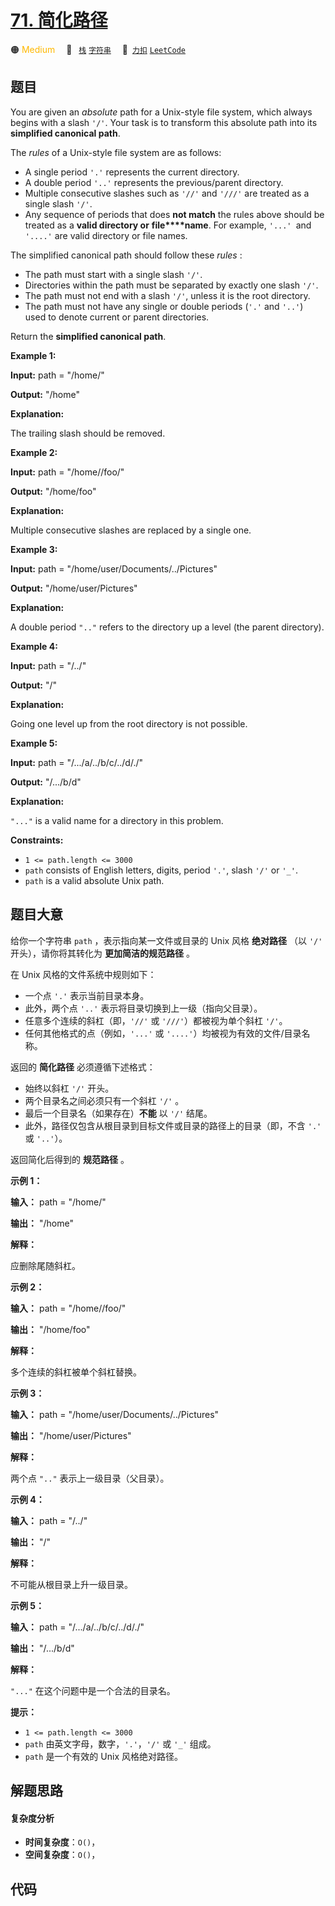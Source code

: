 # [71. 简化路径](https://2xiao.github.io/leetcode-js/problem/0071.html)

🟠 <font color=#ffb800>Medium</font>&emsp; 🔖&ensp; [`栈`](/tag/stack.md) [`字符串`](/tag/string.md)&emsp; 🔗&ensp;[`力扣`](https://leetcode.cn/problems/simplify-path) [`LeetCode`](https://leetcode.com/problems/simplify-path)

## 题目

You are given an _absolute_ path for a Unix-style file system, which always
begins with a slash `'/'`. Your task is to transform this absolute path into
its **simplified canonical path**.

The _rules_ of a Unix-style file system are as follows:

  * A single period `'.'` represents the current directory.
  * A double period `'..'` represents the previous/parent directory.
  * Multiple consecutive slashes such as `'//'` and `'///'` are treated as a single slash `'/'`.
  * Any sequence of periods that does **not match** the rules above should be treated as a **valid directory or** **file****name**. For example, `'...' `and `'....'` are valid directory or file names.

The simplified canonical path should follow these _rules_ :

  * The path must start with a single slash `'/'`.
  * Directories within the path must be separated by exactly one slash `'/'`.
  * The path must not end with a slash `'/'`, unless it is the root directory.
  * The path must not have any single or double periods (`'.'` and `'..'`) used to denote current or parent directories.

Return the **simplified canonical path**.



**Example 1:**

**Input:** path = "/home/"

**Output:** "/home"

**Explanation:**

The trailing slash should be removed.

**Example 2:**

**Input:** path = "/home//foo/"

**Output:** "/home/foo"

**Explanation:**

Multiple consecutive slashes are replaced by a single one.

**Example 3:**

**Input:** path = "/home/user/Documents/../Pictures"

**Output:** "/home/user/Pictures"

**Explanation:**

A double period `".."` refers to the directory up a level (the parent
directory).

**Example 4:**

**Input:** path = "/../"

**Output:** "/"

**Explanation:**

Going one level up from the root directory is not possible.

**Example 5:**

**Input:** path = "/.../a/../b/c/../d/./"

**Output:** "/.../b/d"

**Explanation:**

`"..."` is a valid name for a directory in this problem.



**Constraints:**

  * `1 <= path.length <= 3000`
  * `path` consists of English letters, digits, period `'.'`, slash `'/'` or `'_'`.
  * `path` is a valid absolute Unix path.


## 题目大意

给你一个字符串 `path` ，表示指向某一文件或目录的 Unix 风格 **绝对路径** （以 `'/'` 开头），请你将其转化为
**更加简洁的规范路径** 。

在 Unix 风格的文件系统中规则如下：

  * 一个点 `'.'` 表示当前目录本身。
  * 此外，两个点 `'..'` 表示将目录切换到上一级（指向父目录）。
  * 任意多个连续的斜杠（即，`'//'` 或 `'///'`）都被视为单个斜杠 `'/'`。
  * 任何其他格式的点（例如，`'...'` 或 `'....'`）均被视为有效的文件/目录名称。

返回的 **简化路径** 必须遵循下述格式：

  * 始终以斜杠 `'/'` 开头。
  * 两个目录名之间必须只有一个斜杠 `'/'` 。
  * 最后一个目录名（如果存在）**不能** 以 `'/'` 结尾。
  * 此外，路径仅包含从根目录到目标文件或目录的路径上的目录（即，不含 `'.'` 或 `'..'`）。

返回简化后得到的 **规范路径** 。



**示例 1：**

**输入：** path = "/home/"

**输出：** "/home"

**解释：**

应删除尾随斜杠。

**示例 2：**

**输入：** path = "/home//foo/"

**输出：** "/home/foo"

**解释：**

多个连续的斜杠被单个斜杠替换。

**示例 3：**

**输入：** path = "/home/user/Documents/../Pictures"

**输出：** "/home/user/Pictures"

**解释：**

两个点 `".."` 表示上一级目录（父目录）。

**示例 4：**

**输入：** path = "/../"

**输出：** "/"

**解释：**

不可能从根目录上升一级目录。

**示例 5：**

**输入：** path = "/.../a/../b/c/../d/./"

**输出：** "/.../b/d"

**解释：**

`"..."` 在这个问题中是一个合法的目录名。



**提示：**

  * `1 <= path.length <= 3000`
  * `path` 由英文字母，数字，`'.'`，`'/'` 或 `'_'` 组成。
  * `path` 是一个有效的 Unix 风格绝对路径。


## 解题思路

#### 复杂度分析

- **时间复杂度**：`O()`，
- **空间复杂度**：`O()`，

## 代码

```javascript

```